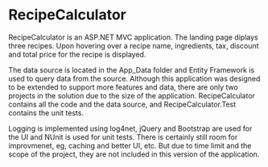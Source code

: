 # RecipeCalculator

RecipeCalculator is an ASP.NET MVC application. The landing page diplays three recipes. Upon hovering over a recipe name, ingredients, tax, discount and total price for the recipe is displayed. 

The data source is located in the App_Data folder and 
Entity Framework is used to query data from the source. Although this application was designed to be extended to support more features and data, there are only two projects in the solution due to the size of the application. RecipeCalculator contains all the code and the data source, and RecipeCalculator.Test contains the unit tests. 

Logging is implemented using log4net, jQuery and Bootstrap are used for the UI and NUnit is used for unit tests. There is certainly still room for improvmenet, eg, caching and better UI, etc. But due to time limit and the scope of the project, they are not included in this version of the application.
